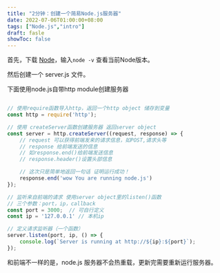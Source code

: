 ```yaml
---
title: "2分钟：创建一个简易Node.js服务器"
date: 2022-07-06T01:00:00+08:00
tags: ["Node.js","intro"]
draft: fasle
showToc: false
---
```


首先，下载 [Node](https://nodejs.org/en/)，输入`node -v` 查看当前Node版本。

然后创建一个 server.js 文件。

下面使用node.js自带http module创建服务器
```jsx

// 使用require函数导入http，返回一个http object 储存到变量
const http = require('http');

// 使用 createServer函数创建服务器 返回server object
const server = http.createServer((request, response) => {
    // request 可以获得前端发来的请求信息，如POST,请求头等
    // response 给前端发送的信息
    // 如response.end()给前端发送信息
    // response.header()设置头部信息

    // 这次只是简单地返回一句话 证明运行成功！
    response.end('wow You are running node.js')
});

// 监听来自前端的请求 使用server object里的listen()函数
// 三个参数：port，ip，callback
const port = 3000;  // 可自行定义
const ip = '127.0.0.1' // 本机ip

// 定义请求监听器（一个函数）
server.listen(port, ip, () => {
    console.log(`Server is running at http://${ip}:${port}`);
});
```

和前端不一样的是，node.js 服务器不会热重载，更新完需要重新运行服务器。